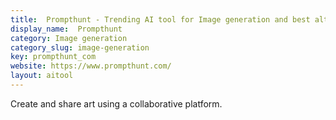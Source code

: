 ```yaml
---
title:  Prompthunt - Trending AI tool for Image generation and best alternatives
display_name:  Prompthunt
category: Image generation
category_slug: image-generation
key: prompthunt_com
website: https://www.prompthunt.com/
layout: aitool
---
```


Create and share art using a collaborative platform.
